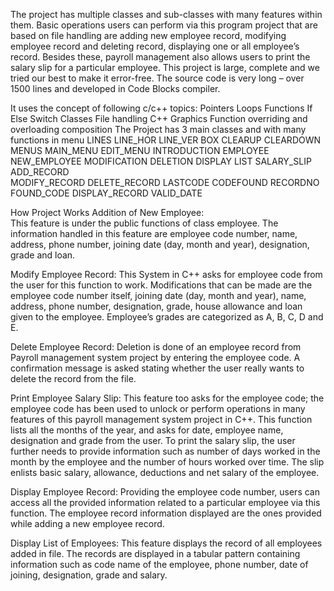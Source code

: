 The project has multiple classes and sub-classes with many features within them.
 Basic operations users can perform via this program project that are based on file handling are adding new employee record, modifying employee record and deleting record, displaying one or all employee’s record.
Besides these, payroll management also allows users to print the salary slip for a particular employee. This project is large, complete and we tried our best to make it error-free. The source code is very long – over 1500 lines and developed in Code Blocks compiler.

It uses the concept of following c/c++ topics:
Pointers
Loops
Functions
If Else
Switch
Classes
File handling
C++ Graphics
Function overriding and overloading
composition
The Project has 3 main classes and with many functions in menu
LINES
LINE_HOR
LINE_VER
BOX
CLEARUP
CLEARDOWN
MENUS
MAIN_MENU
EDIT_MENU
INTRODUCTION
EMPLOYEE
NEW_EMPLOYEE
MODIFICATION
DELETION
DISPLAY
LIST
SALARY_SLIP
ADD_RECORD   
MODIFY_RECORD
DELETE_RECORD
LASTCODE
CODEFOUND
RECORDNO
FOUND_CODE
DISPLAY_RECORD
VALID_DATE

How Project Works
Addition of New Employee:  
 This feature is under the public functions of class employee. The information handled in this feature are employee code number, name, address, phone number, joining date (day, month and year), designation, grade and loan.

Modify Employee Record: 
  This System in C++ asks for employee code from the user for this function to work. Modifications that can be made are the employee code number itself, joining date (day, month and year), name, address, phone number, designation, grade, house allowance and loan given to the employee. Employee’s grades are categorized as A, B, C, D and E.

Delete Employee Record: 
  Deletion is done of an employee record from Payroll management system project by entering the employee code. A confirmation message is asked stating whether the user really wants to delete the record from the file.

Print Employee Salary Slip:
  This feature too asks for the employee code; the employee code has been used to unlock or perform operations in many features of this payroll management system project in C++. This function lists all the months of the year, and asks for date, employee name, designation and grade from the user. To print the salary slip, the user further needs to provide information such as number of days worked in the month by the employee and the number of hours worked over time. The slip enlists basic salary, allowance, deductions and net salary of the employee.

Display Employee Record:
 Providing the employee code number, users can access all the provided information related to a particular employee via this function. The employee record information displayed are the ones provided while adding a new employee record.

Display List of Employees:
  This feature displays the record of all employees added in file. The records are displayed in a tabular pattern containing information such as code name of the employee, phone number, date of joining, designation, grade and salary.
